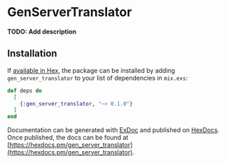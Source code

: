# GenServerTranslator

**TODO: Add description**

## Installation

If [available in Hex](https://hex.pm/docs/publish), the package can be installed
by adding `gen_server_translator` to your list of dependencies in `mix.exs`:

```elixir
def deps do
  [
    {:gen_server_translator, "~> 0.1.0"}
  ]
end
```

Documentation can be generated with [ExDoc](https://github.com/elixir-lang/ex_doc)
and published on [HexDocs](https://hexdocs.pm). Once published, the docs can
be found at [https://hexdocs.pm/gen_server_translator](https://hexdocs.pm/gen_server_translator).

